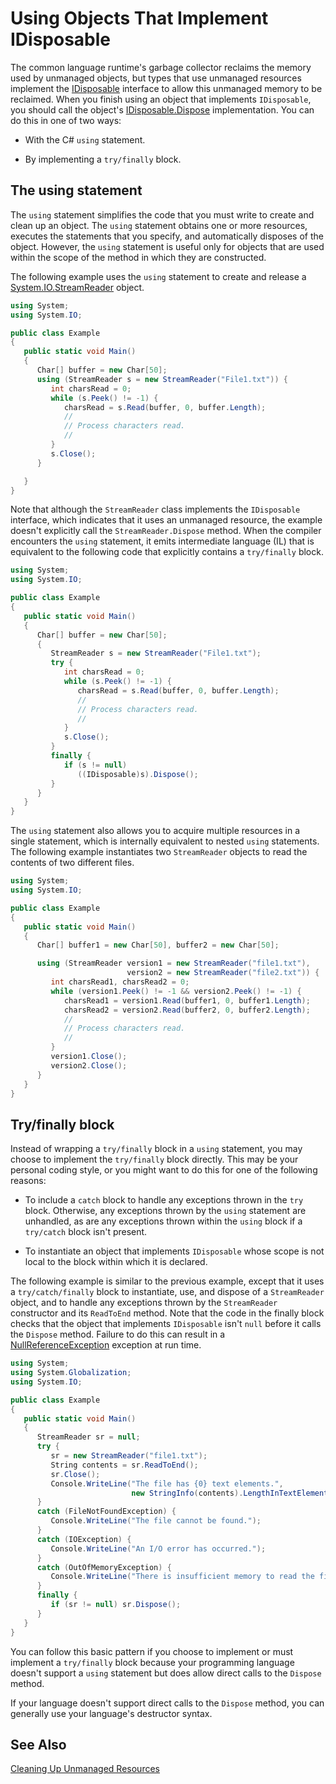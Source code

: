 # Using Objects That Implement IDisposable

The common language runtime's garbage collector reclaims the memory used by unmanaged objects, but types that use unmanaged resources implement the [IDisposable](http://dotnet.github.io/api/System.IDisposable.html) interface to allow this unmanaged memory to be reclaimed. When you finish using an object that implements `IDisposable`, you should call the object's [IDisposable.Dispose](http://dotnet.github.io/api/System.IDisposable.html#System_IDisposable_Dispose) implementation. You can do this in one of two ways:

* With the C# `using` statement.

* By implementing a `try/finally` block. 

## The using statement

The `using` statement simplifies the code that you must write to create and clean up an object. The `using` statement obtains one or more resources, executes the statements that you specify, and automatically disposes of the object. However, the `using` statement is useful only for objects that are used within the scope of the method in which they are constructed. 

The following example uses the `using` statement to create and release a [System.IO.StreamReader](http://dotnet.github.io/api/System.IO.StreamReader.html) object.

```csharp
using System;
using System.IO;

public class Example
{
   public static void Main()
   {
      Char[] buffer = new Char[50];
      using (StreamReader s = new StreamReader("File1.txt")) {
         int charsRead = 0;
         while (s.Peek() != -1) {
            charsRead = s.Read(buffer, 0, buffer.Length);
            //
            // Process characters read.
            //   
         }
         s.Close();    
      }

   }
}
```

Note that although the `StreamReader` class implements the `IDisposable` interface, which indicates that it uses an unmanaged resource, the example doesn't explicitly call the `StreamReader.Dispose` method. When the compiler encounters the `using` statement, it emits intermediate language (IL) that is equivalent to the following code that explicitly contains a `try/finally` block. 

```csharp
using System;
using System.IO;

public class Example
{
   public static void Main()
   {
      Char[] buffer = new Char[50];
      {
         StreamReader s = new StreamReader("File1.txt"); 
         try {
            int charsRead = 0;
            while (s.Peek() != -1) {
               charsRead = s.Read(buffer, 0, buffer.Length);
               //
               // Process characters read.
               //   
            }
            s.Close();
         }
         finally {
            if (s != null)
               ((IDisposable)s).Dispose();     
         }       
      }
   }
}
```

The `using` statement also allows you to acquire multiple resources in a single statement, which is internally equivalent to nested `using` statements. The following example instantiates two `StreamReader` objects to read the contents of two different files. 

```csharp
using System;
using System.IO;

public class Example
{
   public static void Main()
   {
      Char[] buffer1 = new Char[50], buffer2 = new Char[50];

      using (StreamReader version1 = new StreamReader("file1.txt"),
                          version2 = new StreamReader("file2.txt")) {
         int charsRead1, charsRead2 = 0;
         while (version1.Peek() != -1 && version2.Peek() != -1) {
            charsRead1 = version1.Read(buffer1, 0, buffer1.Length);
            charsRead2 = version2.Read(buffer2, 0, buffer2.Length);
            //
            // Process characters read.
            //
         }
         version1.Close();
         version2.Close();
      }
   }
}
```

## Try/finally block

Instead of wrapping a `try/finally` block in a `using` statement, you may choose to implement the `try/finally` block directly. This may be your personal coding style, or you might want to do this for one of the following reasons: 

* To include a `catch` block to handle any exceptions thrown in the `try` block. Otherwise, any exceptions thrown by the `using` statement are unhandled, as are any exceptions thrown within the `using` block if a `try/catch` block isn't present. 

* To instantiate an object that implements `IDisposable` whose scope is not local to the block within which it is declared.

The following example is similar to the previous example, except that it uses a `try/catch/finally` block to instantiate, use, and dispose of a `StreamReader` object, and to handle any exceptions thrown by the `StreamReader` constructor and its `ReadToEnd` method. Note that the code in the finally block checks that the object that implements `IDisposable` isn't `null` before it calls the `Dispose` method. Failure to do this can result in a [NullReferenceException](http://dotnet.github.io/api/System.NullReferenceException.html) exception at run time. 

```csharp
using System;
using System.Globalization;
using System.IO;

public class Example
{
   public static void Main()
   {
      StreamReader sr = null;
      try {
         sr = new StreamReader("file1.txt");
         String contents = sr.ReadToEnd();
         sr.Close();
         Console.WriteLine("The file has {0} text elements.", 
                           new StringInfo(contents).LengthInTextElements);    
      }      
      catch (FileNotFoundException) {
         Console.WriteLine("The file cannot be found.");
      }   
      catch (IOException) {
         Console.WriteLine("An I/O error has occurred.");
      }
      catch (OutOfMemoryException) {
         Console.WriteLine("There is insufficient memory to read the file.");   
      }
      finally {
         if (sr != null) sr.Dispose();     
      }
   }
}
```

You can follow this basic pattern if you choose to implement or must implement a `try/finally` block because your programming language doesn't support a `using` statement but does allow direct calls to the `Dispose` method. 

If your language doesn't support direct calls to the `Dispose` method, you can generally use your language's destructor syntax. 

## See Also

[Cleaning Up Unmanaged Resources](essentials\gc\unmanagedresources.md)




